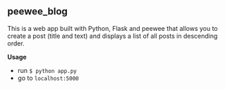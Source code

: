## peewee_blog

This is a web app built with Python, Flask and peewee that allows you to create
a post (title and text) and displays a list of all posts in descending order.

**Usage**
- run `$ python app.py`
- go to `localhost:5000`
